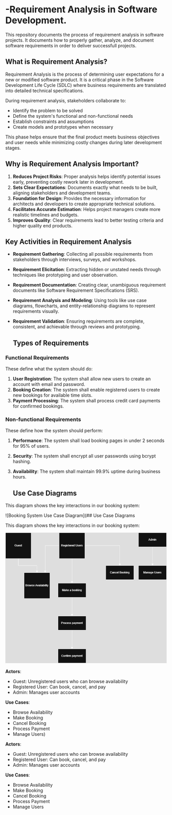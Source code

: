 # -Requirement Analysis in Software Development.
This repository documents the process of requirement analysis in software projects. It documents how to properly gather, analyze, and document software requirements in order to deliver successfull projects.

## What is Requirement Analysis?
Requirement Analysis is the process of determining user expectations for a new or modified software product. It is a critical phase in the Software Development Life Cycle (SDLC) where business requirements are translated into detailed technical specifications.

During requirement analysis, stakeholders collaborate to:
- Identify the problem to be solved
- Define the system's functional and non-functional needs
- Establish constraints and assumptions
- Create models and prototypes when necessary

This phase helps ensure that the final product meets business objectives and user needs while minimizing costly changes during later development stages.
## Why is Requirement Analysis Important?

1. **Reduces Project Risks**: Proper analysis helps identify potential issues early, preventing costly rework later in development.
2. **Sets Clear Expectations**: Documents exactly what needs to be built, aligning stakeholders and development teams.
3. **Foundation for Design**: Provides the necessary information for architects and developers to create appropriate technical solutions.
4. **Facilitates Accurate Estimation**: Helps project managers create more realistic timelines and budgets.
5. **Improves Quality**: Clear requirements lead to better testing criteria and higher quality end products.
## Key Activities in Requirement Analysis

- **Requirement Gathering**: Collecting all possible requirements from stakeholders through interviews, surveys, and workshops.
  
- **Requirement Elicitation**: Extracting hidden or unstated needs through techniques like prototyping and user observation.

- **Requirement Documentation**: Creating clear, unambiguous requirement documents like Software Requirement Specifications (SRS).

- **Requirement Analysis and Modeling**: Using tools like use case diagrams, flowcharts, and entity-relationship diagrams to represent requirements visually.

- **Requirement Validation**: Ensuring requirements are complete, consistent, and achievable through reviews and prototyping.

  ## Types of Requirements

### Functional Requirements
These define what the system should do:

1. **User Registration**: The system shall allow new users to create an account with email and password.
2. **Booking Creation**: The system shall enable registered users to create new bookings for available time slots.
3. **Payment Processing**: The system shall process credit card payments for confirmed bookings.

### Non-functional Requirements
These define how the system should perform:

1. **Performance**: The system shall load booking pages in under 2 seconds for 95% of users.
2. **Security**: The system shall encrypt all user passwords using bcrypt hashing.
3. **Availability**: The system shall maintain 99.9% uptime during business hours.

   ## Use Case Diagrams

This diagram shows the key interactions in our booking system:

![Booking System Use Case Diagram](## Use Case Diagrams

This diagram shows the key interactions in our booking system:

![Booking System Use Case Diagram](alx-booking-uc.png)

**Actors**:
- Guest: Unregistered users who can browse availability
- Registered User: Can book, cancel, and pay
- Admin: Manages user accounts

**Use Cases**:
- Browse Availability
- Make Booking
- Cancel Booking
- Process Payment
- Manage Users)

**Actors**:
- Guest: Unregistered users who can browse availability
- Registered User: Can book, cancel, and pay
- Admin: Manages user accounts

**Use Cases**:
- Browse Availability
- Make Booking
- Cancel Booking
- Process Payment
- Manage Users
